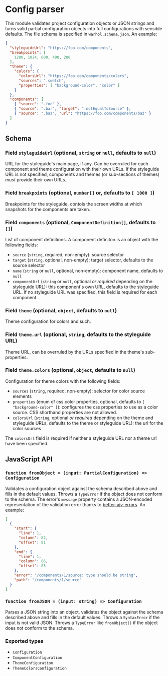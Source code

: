 # Config parser

This module validates project configuration objects or JSON strings and turns
valid partial configuration objects into full configurations with sensible
defaults. The file schema is specified in `warhol.schema.json`. An example:

```json
{
  "styleguideUrl": "https://foo.com/components",
  "breakpoints": [
    1280, 1024, 800, 400, 280
  ],
  "theme": {
    "colors": {
      "colorsUrl": "https://foo.com/components/colors",
      "sources": ".swatch",
      "properties": [ "background-color", "color" ]
    }
  },
  "components": [
    { "source": ".foo" },
    { "source": ".bar", "target": ".notEqualToSource" },
    { "source": ".baz", "url": "https://foo.com/components/baz" }
  ]
}
```

## Schema

### Field `styleguideUrl` (optional, `string` or `null`, defaults to `null`)

URL for the styleguide's main page, if any. Can be overruled for each component
and theme configuration with their own URLs. If the styleguide URL is not
specified, components and themes (or sub-sections of themes) *must* provide
their own URLs.

### Field `breakpoints` (optional, `number[]` or, defaults to `[ 1000 ]`)

Breakpoints for the styleguide, contols the screen widths at which snapshots
for the components are taken.

### Field `components` (optional, `ComponentDefinition[]`, defaults to `[]`)

List of component definitions. A component definiton is an object with the
following fields:

  * `source` (`string`, required, non-empty): source selector
  * `target` (`string`, optional, non-empty): target selector, defaults to the source selector
  * `name` (`string` or `null`, optional, non-empty): component name, defaults to `null`
  * `componentUrl` (`string` or `null`, optional *or required* depending on the styleguide URL): this component's own URL, defaults to the styleguide URL. If no styleguide URL was specified, this field is required for each component.

### Field `theme` (optional, `object`, defaults to `null`)

Theme configuration for colors and such.

### Field `theme.url` (optional, `string`, defaults to the styleguide URL)

Theme URL, can be overruled by the URLs specified in the theme's sub-properties.

### Field `theme.colors` (optional, `object`, defaults to `null`)

Configuration for theme colors with the following fields:

  * `sources` (`string`, required, non-empty): selector for color source elements
  * `properties` (enum of css color properties, optional, defaults to `[ "background-color" ]`): configures the css properties to use as a color source. CSS shorthand properties are not allowed.
  * `colorsUrl` (`string`, optional *or required* depending on the theme and styleguide URLs, defaults to the theme or styleguide URL): the url for the color sources

The `colorsUrl` field is required if neither a styleguide URL nor a theme url have been specified.

## JavaScript API

### `function fromObject = (input: PartialConfiguration) => Configuration`

Validates a configuration object against the schema described above and fills in
the default values. Throws a `TypeError` if the object does not conform to the
schema. The error's `message` property contains a JSON-encoded representation
of the validation error thanks to [better-ajv-errors](https://github.com/atlassian/better-ajv-errors).
An example:

```json
[
  {
    "start": {
      "line": 1,
      "column": 82,
      "offset": 81
    },
    "end": {
      "line": 1,
      "column": 86,
      "offset": 85
    },
    "error": "/components/1/source: type should be string",
    "path": "/components/1/source"
  }
]
```

### `function fromJSON = (input: string) => Configuration`

Parses a JSON string into an object, validates the object against the schema
described above and fills in the default values. Throws a `SyntaxError` if the
input is not valid JSON. Throws a `TypeError` like `fromObject()` if the object
does not conform to the schema.

### Exported types

* `Configuration`
* `ComponentConfiguration`
* `ThemeConfiguration`
* `ThemeColorsConfiguration`
